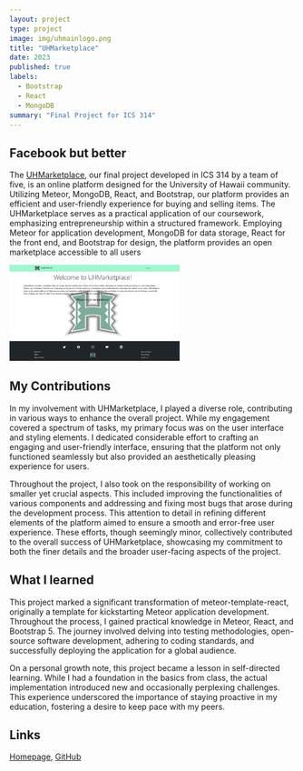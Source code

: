 ```yaml
---
layout: project
type: project
image: img/uhmainlogo.png
title: "UHMarketplace"
date: 2023
published: true
labels:
  - Bootstrap
  - React
  - MongoDB
summary: "Final Project for ICS 314"
---
```


## Facebook but better
The <a href="https://uhmarketplace.com">UHMarketplace</a>, our final project developed in ICS 314 by a team of five, is an online platform designed for the University of Hawaii community. Utilizing Meteor, MongoDB, React, and Bootstrap, our platform provides an efficient and user-friendly experience for buying and selling items. The UHMarketplace serves as a practical application of our coursework, emphasizing entrepreneurship within a structured framework. Employing Meteor for application development, MongoDB for data storage, React for the front end, and Bootstrap for design, the platform provides an open marketplace accessible to all users

<div class="container">
  <div class="row text-center p-4">
    <div class="col-md-3">
      <img width="300px" class="rounded float-start pe-4" src="../img/uhmarket.png">
    </div>
  </div>
</div>

## My Contributions
In my involvement with UHMarketplace, I played a diverse role, contributing in various ways to enhance the overall project. While my engagement covered a spectrum of tasks, my primary focus was on the user interface and styling elements. I dedicated considerable effort to crafting an engaging and user-friendly interface, ensuring that the platform not only functioned seamlessly but also provided an aesthetically pleasing experience for users.

Throughout the project, I also took on the responsibility of working on smaller yet crucial aspects. This included improving the functionalities of various components and addressing and fixing most bugs that arose during the development process. This attention to detail in refining different elements of the platform aimed to ensure a smooth and error-free user experience. These efforts, though seemingly minor, collectively contributed to the overall success of UHMarketplace, showcasing my commitment to both the finer details and the broader user-facing aspects of the project.

## What I learned
This project marked a significant transformation of meteor-template-react, originally a template for kickstarting Meteor application development. Throughout the process, I gained practical knowledge in Meteor, React, and Bootstrap 5. The journey involved delving into testing methodologies, open-source software development, adhering to coding standards, and successfully deploying the application for a global audience.

On a personal growth note, this project became a lesson in self-directed learning. While I had a foundation in the basics from class, the actual implementation introduced new and occasionally perplexing challenges. This experience underscored the importance of staying proactive in my education, fostering a desire to keep pace with my peers.

## Links
<a href="https://the-manoa-marketplace.github.io/uh-marketplace.github.io/">Homepage</a>, <a href="https://github.com/the-manoa-marketplace/the-real-manoa-marketplace">GitHub</a>
